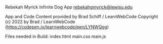 Rebekah Myrick
Infinite Dog App
rebekahgmyrick@lewisu.edu

App and Code Content provided by Brad Schiff / LearnWebCode
Copyright (c) 2022 by Brad / LearnWebCode (https://codepen.io/learnwebcode/pen/LYNWQgg)

Files needed in Build:
index.html
main.css
main.js
